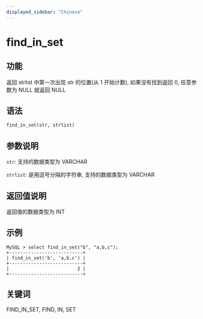 ```yaml
---
displayed_sidebar: "Chinese"
---
```


# find_in_set

## 功能

返回 strlist 中第一次出现 str 的位置(从 1 开始计数), 如果没有找到返回 0, 任意参数为 NULL 就返回 NULL

## 语法

```Haskell
find_in_set(str, strlist)
```

## 参数说明

`str`: 支持的数据类型为 VARCHAR

`strlist`: 是用逗号分隔的字符串, 支持的数据类型为 VARCHAR

## 返回值说明

返回值的数据类型为 INT

## 示例

```Plain Text
MySQL > select find_in_set("b", "a,b,c");
+---------------------------+
| find_in_set('b', 'a,b,c') |
+---------------------------+
|                         2 |
+---------------------------+
```

## 关键词

FIND_IN_SET, FIND, IN, SET
